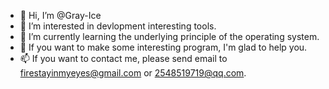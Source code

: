 - 👋 Hi, I’m @Gray-Ice
- 👀 I’m interested in devlopment interesting tools.
- 🌱 I’m currently learning the underlying principle of the operating system.
- 💞️ If you want to make some interesting program, I'm glad to help you.
- 📫 If you want to contact me, please send email to firestayinmyeyes@gmail.com or 2548519719@qq.com.

<!---
Gray-Ice/Gray-Ice is a ✨ special ✨ repository because its `README.md` (this file) appears on your GitHub profile.
You can click the Preview link to take a look at your changes.
--->
